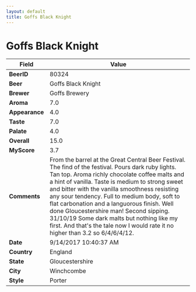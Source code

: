 ```yaml
---
layout: default
title: Goffs Black Knight
---
```


# Goffs Black Knight

| Field         | Value     |
|---------------|-----------|
| **BeerID** | 80324 |
| **Beer** | Goffs Black Knight |
| **Brewer** | Goffs Brewery |
| **Aroma** | 7.0 |
| **Appearance** | 4.0 |
| **Taste** | 7.0 |
| **Palate** | 4.0 |
| **Overall** | 15.0 |
| **MyScore** | 3.7 |
| **Comments** | From the barrel at the Great Central Beer Festival. The find of the festival. Pours dark ruby lights. Tan top. Aroma richly chocolate coffee malts and a hint of vanilla. Taste is medium to strong sweet and bitter with the vanilla smoothness resisting any sour tendency. Full to medium body, soft to flat carbonation and a languorous finish. Well done Gloucestershire man! Second sipping. 31/10/19 Some dark malts but nothing like my first. And that's the tale now I would rate it no higher than 3.2 so 6/4/6/4/12. |
| **Date** | 9/14/2017 10:40:37 AM |
| **Country** | England |
| **State** | Gloucestershire |
| **City** | Winchcombe |
| **Style** | Porter |
